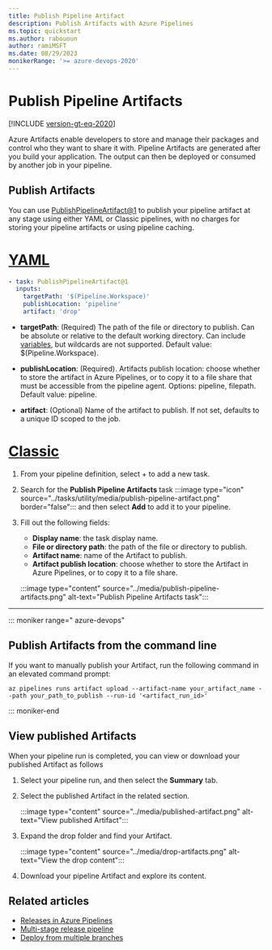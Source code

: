 ```yaml
---
title: Publish Pipeline Artifact
description: Publish Artifacts with Azure Pipelines
ms.topic: quickstart
ms.author: rabououn
author: ramiMSFT
ms.date: 08/29/2023
monikerRange: '>= azure-devops-2020'
---
```


# Publish Pipeline Artifacts

[!INCLUDE [version-gt-eq-2020](../includes/version-gt-eq-2020.md)]

Azure Artifacts enable developers to store and manage their packages and control who they want to share it with. Pipeline Artifacts are generated after you build your application. The output can then be deployed or consumed by another job in your pipeline.

## Publish Artifacts

You can use [PublishPipelineArtifact@1](/azure/devops/pipelines/tasks/reference/publish-pipeline-artifact-v1) to publish your pipeline artifact at any stage using either YAML or Classic pipelines, with no charges for storing your pipeline artifacts or using pipeline caching.

# [YAML](#tab/yaml)

```yaml
- task: PublishPipelineArtifact@1
  inputs:
    targetPath: '$(Pipeline.Workspace)'
    publishLocation: 'pipeline'
    artifact: 'drop'
```

- **targetPath**: (Required) The path of the file or directory to publish. Can be absolute or relative to the default working directory. Can include [variables](./build/variables.md), but wildcards are not supported. Default value: $(Pipeline.Workspace).

- **publishLocation**: (Required). Artifacts publish location: choose whether to store the artifact in Azure Pipelines, or to copy it to a file share that must be accessible from the pipeline agent. Options: pipeline, filepath. Default value: pipeline.

- **artifact**: (Optional) Name of the artifact to publish. If not set, defaults to a unique ID scoped to the job.

# [Classic](#tab/classic)

1. From your pipeline definition, select + to add a new task.

1. Search for the **Publish Pipeline Artifacts** task :::image type="icon" source="../tasks/utility/media/publish-pipeline-artifact.png" border="false"::: and then select **Add** to add it to your pipeline.

1. Fill out the following fields:
    - **Display name**: the task display name.
    - **File or directory path**: the path of the file or directory to publish.
    - **Artifact name**: name of the Artifact to publish.
    - **Artifact publish location**: choose whether to store the Artifact in Azure Pipelines, or to copy it to a file share.

    :::image type="content"  source="../media/publish-pipeline-artifacts.png" alt-text="Publish Pipeline Artifacts task":::    

---

::: moniker range=" azure-devops"

## Publish Artifacts from the command line

If you want to manually publish your Artifact, run the following command in an elevated command prompt:

```azurecli
az pipelines runs artifact upload --artifact-name your_artifact_name --path your_path_to_publish --run-id '<artifact_run_id>'
```

::: moniker-end

## View published Artifacts

When your pipeline run is completed, you can view or download your published Artifact as follows

1. Select your pipeline run, and then select the **Summary** tab.

1. Select the published Artifact in the related section.

    :::image type="content"  source="../media/published-artifact.png" alt-text="View published Artifact"::: 

1. Expand the drop folder and find your Artifact.

    :::image type="content"  source="../media/drop-artifacts.png" alt-text="View the drop content":::

1. Download your pipeline Artifact and explore its content.

## Related articles

- [Releases in Azure Pipelines](/rest/api/azure/devops/release/releases)
- [Multi-stage release pipeline](./release/define-multistage-release-process.md)
- [Deploy from multiple branches](./release/deploy-multiple-branches.md)

